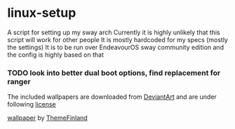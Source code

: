 # linux-setup
A script for setting up my sway arch
Currently it is highly unlikely that this script will work for other people
It is mostly hardcoded for my specs (mostly the settings)
It is to be run over EndeavourOS sway community edition and the config is highly based on that


### TODO look into better dual boot options, find replacement for ranger 

The included wallpapers are downloaded from [DeviantArt](https://www.deviantart.com) and are under following [license](https://creativecommons.org/licenses/by-nc-nd/3.0/)

[wallpaper](https://www.deviantart.com/themefinland/art/Landscape-concept-commission-895849541) by [ThemeFinland](https://www.deviantart.com/themefinland)